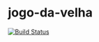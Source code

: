 # jogo-da-velha
[![Build Status](https://travis-ci.org/alefvieira/jogo-da-velha.svg?branch=main)](https://travis-ci.org/alefvieira/jogo-da-velha)
